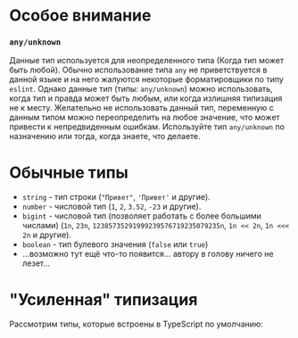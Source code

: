 # Особое внимание
### `any/unknown`
Данные тип используется для неопределенного типа (Когда тип может быть любой). Обычно использование типа `any` не приветствуется в данной языке и на него жалуются некоторые форматировщики по типу `eslint`. Однако данные тип (типы: `any/unknown`) можно использовать, когда тип и правда может быть любым, или когда излишняя типизация не к месту.
Желательно не использовать данный тип, переменную с данным типом можно переопределить на любое значение, что может привести к непредвиденным ошибкам. Используйте тип `any/unknown` по назначению или тогда, когда знаете, что делаете.
# Обычные типы
- `string` - тип строки (`"Привет"`, `'Привет'` и другие).
- `number` - числовой тип (`1`, `2`, `3.52`, `-23` и другие).
- `bigint` - числовой тип (позволяет работать с более большими числами) (`1n`, `23n`, `12385735291999239576719235079235n`, `1n << 2n`, `1n <<< 2n` и другие).
- `boolean` - тип булевого значения (`false` или  `true`)
- ...возможно тут ещё что-то появится... автору в голову ничего не лезет...
# "Усиленная" типизация
Рассмотрим типы, которые встроены в TypeScript по умолчанию:
